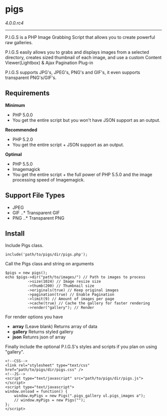 # pigs
_4.0.0.rc4_

-----

P.I.G.S is a PHP Image Grabbing Script that allows you to create powerful raw galleries.

P.I.G.S easily allows you to grabs and displays images from a selected directory, creates sized thumbnail of each image, and use a custom Content Viewer(Lightbox) & Ajax Pagination Plug-in

P.I.G.S supports JPG's, JPEG's, PNG's and GIF's, it even supports transparent PNG's/GIF's.

## Requirements
**Minimum**
- PHP 5.0.0
- You get the entire script but you won't have JSON support as an output.

**Recommended**
- PHP 5.2.0
- You get the entire script + JSON support as an output.

**Optimal**
- PHP 5.5.0
- Imagemagick
- You get the entire script + the full power of PHP 5.5.0 and the image processing speed of Imagemagick.

Support File Types
-----
* JPEG
* GIF
..* Transparent GIF
* PNG
..* Transparent PNG

## Install
Include Pigs class.
```
include('path/to/pigs/dir/pigs.php');
```

Call the Pigs class and string on arguments
```
$pigs = new pigs();
echo $pigs->dir("path/to/images/") // Path to images to process
		  ->size(1024) // Image resize size
		  ->thumb(200) // Thumbnail size
		  ->originals(true) // Keep original images
		  ->pagination(true) // Enable Pagination
		  ->limit(9) // Amount of images per page
		  ->cache(true) // Cache the gallery for faster rendering
		  ->render("gallery"); // Render
```

For render options you have
* **array** (Leave blank) Returns array of data
* **gallery** Returns styled gallery
* **json** Retunrs json of array

Finally include the optional P.I.G.S's styles and scripts if you plan on using "gallery".
```
<!--CSS-->
<link rel="stylesheet" type="text/css" href="path/to/pigs/dir/pigs.css" />
<!--JS-->
<script type="text/javascript" src="path/to/pigs/dir/pigs.js"></script>
<script type="text/javascript">
window.onload = function() {
	window.myPigs = new Pigs(".pigs_gallery ul.pigs_images a");
	// window.myPigs = new Pigs("");
};
</script>
```